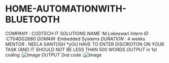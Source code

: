 # HOME-AUTOMATIONWITH-BLUETOOTH
*COMPANY* : CODTECH IT SOLUTIONS
*NAME*    :M.Lokeswari
*Intern ID* :CT04DG2680
*DOMAIN* :Embedded Systems
*DURATION* : 4 weeks 
*MENTOR*   : NEELA SANTOSH 
*yOU HAVE TO ENTER DISCRIOTON ON YOUR TASK (AND IT SHOULD NOT  BE LESS THAN 500 WORDS 
*OUTPUT* in 1st coding :![Image](https://github.com/user-attachments/assets/4f24d1ff-dd9e-462d-ae11-ea6dd678fe95)
*OUTPUT* 2nd code :![Image](https://github.com/user-attachments/assets/d554a1a4-2ad9-4628-9e63-aa770589ea3e)
